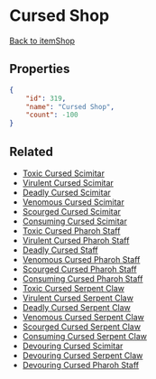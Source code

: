 # Cursed Shop

<no description available>

[Back to itemShop](../item-shops.md)

## Properties

```json
{
    "id": 319,
    "name": "Cursed Shop",
    "count": -100
}
```

## Related

- [Toxic Cursed Scimitar](../items/9187-toxic-cursed-scimitar.md)
- [Virulent Cursed Scimitar](../items/9188-virulent-cursed-scimitar.md)
- [Deadly Cursed Scimitar](../items/9189-deadly-cursed-scimitar.md)
- [Venomous Cursed Scimitar](../items/9190-venomous-cursed-scimitar.md)
- [Scourged Cursed Scimitar](../items/9191-scourged-cursed-scimitar.md)
- [Consuming Cursed Scimitar](../items/9192-consuming-cursed-scimitar.md)
- [Toxic Cursed Pharoh Staff](../items/9199-toxic-cursed-pharoh-staff.md)
- [Virulent Cursed Pharoh Staff](../items/9200-virulent-cursed-pharoh-staff.md)
- [Deadly Cursed Staff](../items/9201-deadly-cursed-staff.md)
- [Venomous Cursed Pharoh Staff](../items/9202-venomous-cursed-pharoh-staff.md)
- [Scourged Cursed Pharoh Staff](../items/9203-scourged-cursed-pharoh-staff.md)
- [Consuming Cursed Pharoh Staff](../items/9204-consuming-cursed-pharoh-staff.md)
- [Toxic Cursed Serpent Claw](../items/9211-toxic-cursed-serpent-claw.md)
- [Virulent Cursed Serpent Claw](../items/9212-virulent-cursed-serpent-claw.md)
- [Deadly Cursed Serpent Claw](../items/9213-deadly-cursed-serpent-claw.md)
- [Venomous Cursed Serpent Claw](../items/9214-venomous-cursed-serpent-claw.md)
- [Scourged Cursed Serpent Claw](../items/9215-scourged-cursed-serpent-claw.md)
- [Consuming Cursed Serpent Claw](../items/9216-consuming-cursed-serpent-claw.md)
- [Devouring Cursed Scimitar](../items/19629-devouring-cursed-scimitar.md)
- [Devouring Cursed Serpent Claw](../items/19630-devouring-cursed-serpent-claw.md)
- [Devouring Cursed Pharoh Staff](../items/19631-devouring-cursed-pharoh-staff.md)

